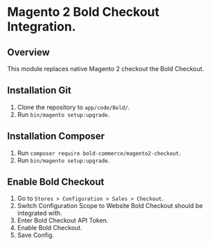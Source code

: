 # Magento 2 Bold Checkout Integration.

## Overview
This module replaces native Magento 2 checkout the Bold Checkout.

## Installation Git
1. Clone the repository to `app/code/Bold/`.
2. Run `bin/magento setup:upgrade`.

## Installation Composer
1. Run `composer require bold-commerce/magento2-checkout`.
2. Run `bin/magento setup:upgrade`.

## Enable Bold Checkout
1. Go to `Stores > Configuration > Sales > Checkout`.
2. Switch Configuration Scope to Website Bold Checkout should be integrated with.
3. Enter Bold Checkout API Token.
4. Enable Bold Checkout.
5. Save Config.
